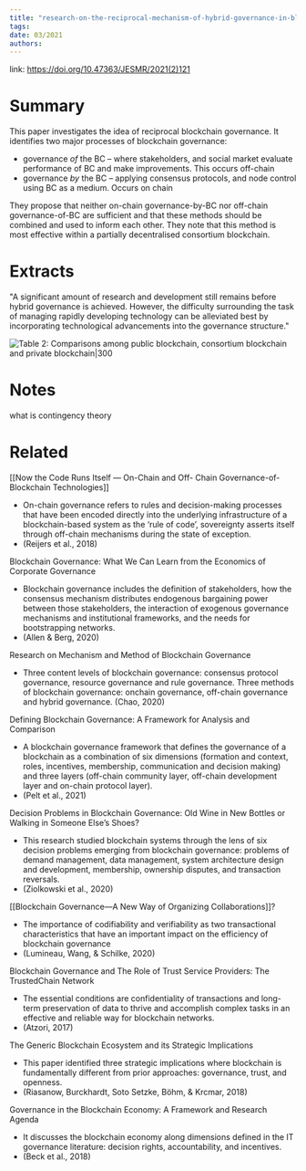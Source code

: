 ```yaml
---
title: "research-on-the-reciprocal-mechanism-of-hybrid-governance-in-blockchain"
tags: 
date: 03/2021
authors:
---
```


link: https://doi.org/10.47363/JESMR/2021(2)121

# Summary
This paper investigates the idea of reciprocal blockchain governance. It identifies two major processes of blockchain governance: 
- governance _of_ the BC – where stakeholders, and social market evaluate performance of BC and make improvements. This occurs off-chain
- governance _by_ the BC –  applying consensus protocols, and node control using BC as a medium. Occurs on chain

They propose that neither on-chain governance-by-BC nor off-chain governance-of-BC are sufficient and that these methods should be combined and used to inform each other. They note that this method is most effective within a partially decentralised consortium blockchain.

# Extracts


"A significant amount of research and development still remains before hybrid governance is achieved. However, the difficulty surrounding the task of managing rapidly developing technology can be alleviated best by incorporating technological advancements into the governance structure."

![Table 2: Comparisons among public blockchain, consortium blockchain and private blockchain|300](https://i.imgur.com/zbeDV82.png)

# Notes

what is contingency theory

# Related
[[Now the Code Runs Itself — On-Chain and Off- Chain Governance-of- Blockchain Technologies]] 
- On-chain governance refers to rules and decision-making processes that have been encoded directly into the underlying infrastructure of a blockchain-based system as the ‘rule of code’, sovereignty asserts itself through off-chain mechanisms during the state of exception. 
- (Reijers et al., 2018)

Blockchain Governance: What We Can Learn from the Economics of Corporate Governance 
 - Blockchain governance includes the definition of stakeholders, how the consensus mechanism distributes endogenous bargaining power between those stakeholders, the interaction of exogenous governance mechanisms and institutional frameworks, and the needs for bootstrapping networks. 
 - (Allen & Berg, 2020)

Research on Mechanism and Method of Blockchain Governance 
- Three content levels of blockchain governance: consensus protocol governance, resource governance and rule governance. Three methods of blockchain governance: onchain governance, off-chain governance and hybrid governance. (Chao, 2020)

Defining Blockchain Governance: A Framework for Analysis and Comparison 
- A blockchain governance framework that defines the governance of a blockchain as a combination of six dimensions (formation and context, roles, incentives, membership, communication and decision making) and three layers (off-chain community layer, off-chain development layer and on-chain protocol layer). 
- (Pelt et al., 2021)

Decision Problems in Blockchain Governance: Old Wine in New Bottles or Walking in Someone Else’s Shoes? 
- This research studied blockchain systems through the lens of six decision problems emerging from blockchain governance: problems of demand management, data management, system architecture design and development, membership, ownership disputes, and transaction reversals. 
- (Ziolkowski et al., 2020)

[[Blockchain Governance—A New Way of Organizing Collaborations]]? 
- The importance of codifiability and verifiability as two transactional characteristics that have an important impact on the efficiency of blockchain governance 
- (Lumineau, Wang, & Schilke, 2020)

Blockchain Governance and The Role of Trust Service Providers: The TrustedChain Network 
- The essential conditions are confidentiality of transactions and long-term preservation of data to thrive and accomplish complex tasks in an effective and reliable way for blockchain networks. 
- (Atzori, 2017)

The Generic Blockchain Ecosystem and its Strategic Implications 
- This paper identified three strategic implications where blockchain is fundamentally different from prior approaches: governance, trust, and openness. 
- (Riasanow, Burckhardt, Soto Setzke, Böhm, & Krcmar, 2018)

Governance in the Blockchain Economy: A Framework and Research Agenda 
- It discusses the blockchain economy along dimensions defined in the IT governance literature: decision rights, accountability, and incentives. 
- (Beck et al., 2018)

